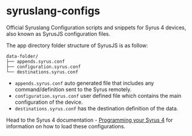 # syruslang-configs
Official Syruslang Configuration scripts and snippets for Syrus 4 devices, also known as SyrusJS configuration files.

The app directory folder structure of SyrusJS is as follow:

```
data-folder/
├── appends.syrus.conf
├── configuration.syrus.conf
└── destinations.syrus.conf
```

* `appends.syrus.conf` auto generated file that includes any command/definition sent to the Syrus remotely.
* `configuration.syrus.conf` user defined file which contains the main configuration of the device.
* `destinations.syrus.conf` has the destination definition of the data.

Head to the Syrus 4 documentation - [Programming your Syrus 4](https://syrus.digitalcomtech.com/syrdocs/syrus4/getting-started/#programming-syruslang) for information on how to load these configurations.